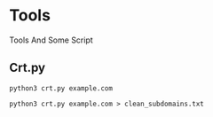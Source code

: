 # Tools
Tools And Some Script

## Crt.py 

    python3 crt.py example.com

    python3 crt.py example.com > clean_subdomains.txt
